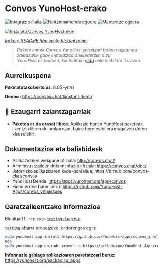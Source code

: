 <!--
Ohart ongi: README hau automatikoki sortu da <https://github.com/YunoHost/apps/tree/master/tools/readme_generator>ri esker
EZ editatu eskuz.
-->

# Convos YunoHost-erako

[![Integrazio maila](https://dash.yunohost.org/integration/convos.svg)](https://ci-apps.yunohost.org/ci/apps/convos/) ![Funtzionamendu egoera](https://ci-apps.yunohost.org/ci/badges/convos.status.svg) ![Mantentze egoera](https://ci-apps.yunohost.org/ci/badges/convos.maintain.svg)

[![Instalatu Convos YunoHost-ekin](https://install-app.yunohost.org/install-with-yunohost.svg)](https://install-app.yunohost.org/?app=convos)

*[Irakurri README hau beste hizkuntzatan.](./ALL_README.md)*

> *Pakete honek Convos YunoHost zerbitzari batean azkar eta zailtasunik gabe instalatzea ahalbidetzen dizu.*  
> *YunoHost ez baduzu, kontsultatu [gida](https://yunohost.org/install) nola instalatu ikasteko.*

## Aurreikuspena



**Paketatutako bertsioa:** 8.05~ynh1

**Demoa:** <https://convos.chat/#instant-demo>
## :red_circle: Ezaugarri zalantzagarriak

- **Paketea ez da erabat librea**: Aplikazio honen YunoHost paketeak lizentzia librea du orokorrean, baina bere erabilera mugatzen duten klausulekin.

## Dokumentazioa eta baliabideak

- Aplikazioaren webgune ofiziala: <http://convos.chat/>
- Administratzaileen dokumentazio ofiziala: <https://convos.chat/doc/>
- Jatorrizko aplikazioaren kode-gordailua: <https://github.com/convos-chat/convos>
- YunoHost Denda: <https://apps.yunohost.org/app/convos>
- Eman errore baten berri: <https://github.com/YunoHost-Apps/convos_ynh/issues>

## Garatzaileentzako informazioa

Bidali `pull request`a [`testing` abarrera](https://github.com/YunoHost-Apps/convos_ynh/tree/testing).

`testing` abarra probatzeko, ondorengoa egin:

```bash
sudo yunohost app install https://github.com/YunoHost-Apps/convos_ynh/tree/testing --debug
edo
sudo yunohost app upgrade convos -u https://github.com/YunoHost-Apps/convos_ynh/tree/testing --debug
```

**Informazio gehiago aplikazioaren paketatzeari buruz:** <https://yunohost.org/packaging_apps>
